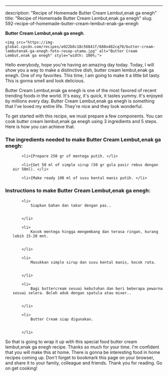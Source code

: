 ---
description: "Recipe of Homemade Butter Cream Lembut,enak ga enegh"
title: "Recipe of Homemade Butter Cream Lembut,enak ga enegh"
slug: 592-recipe-of-homemade-butter-cream-lembut-enak-ga-enegh

<p>
	<strong>Butter Cream Lembut,enak ga enegh</strong>. 
	
</p>
<p>
	
	<img src="https://img-global.cpcdn.com/recipes/a922b8c18c56841f/680x482cq70/butter-cream-lembutenak-ga-enegh-foto-resep-utama.jpg" alt="Butter Cream Lembut,enak ga enegh" style="width: 100%;">
	
	
</p>
<p>
	Hello everybody, hope you're having an amazing day today. Today, I will show you a way to make a distinctive dish, butter cream lembut,enak ga enegh. One of my favorites. This time, I am going to make it a little bit tasty. This is gonna smell and look delicious.
</p>
	
<p>
	Butter Cream Lembut,enak ga enegh is one of the most favored of recent trending foods in the world. It's easy, it's quick, it tastes yummy. It's enjoyed by millions every day. Butter Cream Lembut,enak ga enegh is something that I've loved my entire life. They're nice and they look wonderful.
</p>
<p>
	
</p>

<p>
To get started with this recipe, we must prepare a few components. You can cook butter cream lembut,enak ga enegh using 3 ingredients and 5 steps. Here is how you can achieve that.
</p>

<h3>The ingredients needed to make Butter Cream Lembut,enak ga enegh:</h3>

<ol>
	
		<li>{Prepare 250 gr of mentega putih. </li>
	
		<li>{Get 50 ml of simple sirup (50 gr gula pasir rebus dengan air 50ml). </li>
	
		<li>{Make ready 100 ml of susu kental manis putih. </li>
	
</ol>
<p>
	
</p>

<h3>Instructions to make Butter Cream Lembut,enak ga enegh:</h3>

<ol>
	
		<li>
			Siapkan bahan dan takar dengan pas..
			
			
		</li>
	
		<li>
			Kocok mentega hingga mengembang dan terasa ringan, kurang lebih 15-20 mnt.
			
			
		</li>
	
		<li>
			Masukkan simple sirup dan susu kental manis, kocok rata.
			
			
		</li>
	
		<li>
			Bagi buttercream sesuai kebutuhan dan beri beberapa pewarna sesuai selera. Boleh aduk dengan spatula atau mixer..
			
			
		</li>
	
		<li>
			Butter Cream siap digunakan.
			
			
		</li>
	
</ol>

<p>
	
</p>

<p>
	So that is going to wrap it up with this special food butter cream lembut,enak ga enegh recipe. Thanks so much for your time. I'm confident that you will make this at home. There is gonna be interesting food in home recipes coming up. Don't forget to bookmark this page on your browser, and share it to your family, colleague and friends. Thank you for reading. Go on get cooking!
</p>
